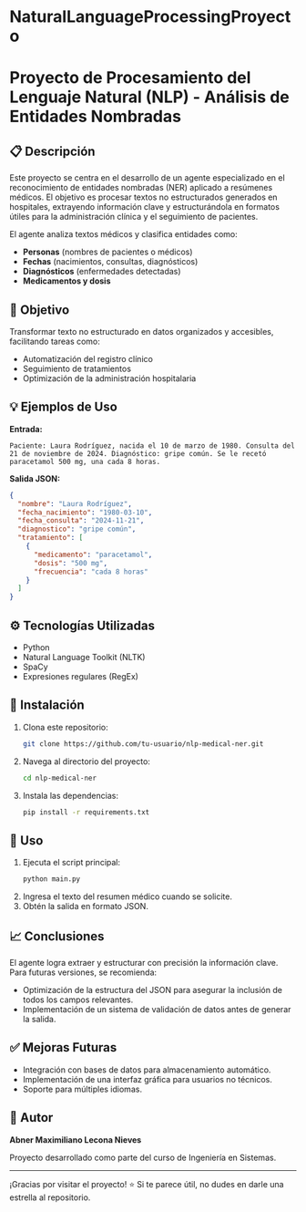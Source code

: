 ﻿# NaturalLanguageProcessingProyecto
# Proyecto de Procesamiento del Lenguaje Natural (NLP) - Análisis de Entidades Nombradas

## 📋 Descripción

Este proyecto se centra en el desarrollo de un agente especializado en el reconocimiento de entidades nombradas (NER) aplicado a resúmenes médicos. El objetivo es procesar textos no estructurados generados en hospitales, extrayendo información clave y estructurándola en formatos útiles para la administración clínica y el seguimiento de pacientes.

El agente analiza textos médicos y clasifica entidades como:
- **Personas** (nombres de pacientes o médicos)
- **Fechas** (nacimientos, consultas, diagnósticos)
- **Diagnósticos** (enfermedades detectadas)
- **Medicamentos y dosis**

## 🎯 Objetivo

Transformar texto no estructurado en datos organizados y accesibles, facilitando tareas como:
- Automatización del registro clínico
- Seguimiento de tratamientos
- Optimización de la administración hospitalaria

## 💡 Ejemplos de Uso

**Entrada:**
```
Paciente: Laura Rodríguez, nacida el 10 de marzo de 1980. Consulta del 21 de noviembre de 2024. Diagnóstico: gripe común. Se le recetó paracetamol 500 mg, una cada 8 horas.
```

**Salida JSON:**
```json
{
  "nombre": "Laura Rodríguez",
  "fecha_nacimiento": "1980-03-10",
  "fecha_consulta": "2024-11-21",
  "diagnostico": "gripe común",
  "tratamiento": [
    {
      "medicamento": "paracetamol",
      "dosis": "500 mg",
      "frecuencia": "cada 8 horas"
    }
  ]
}
```

## ⚙️ Tecnologías Utilizadas

- Python
- Natural Language Toolkit (NLTK)
- SpaCy
- Expresiones regulares (RegEx)

## 🚀 Instalación

1. Clona este repositorio:
   ```bash
   git clone https://github.com/tu-usuario/nlp-medical-ner.git
   ```

2. Navega al directorio del proyecto:
   ```bash
   cd nlp-medical-ner
   ```

3. Instala las dependencias:
   ```bash
   pip install -r requirements.txt
   ```

## 🏃 Uso

1. Ejecuta el script principal:
   ```bash
   python main.py
   ```
2. Ingresa el texto del resumen médico cuando se solicite.
3. Obtén la salida en formato JSON.

## 📈 Conclusiones

El agente logra extraer y estructurar con precisión la información clave. Para futuras versiones, se recomienda:
- Optimización de la estructura del JSON para asegurar la inclusión de todos los campos relevantes.
- Implementación de un sistema de validación de datos antes de generar la salida.

## ✅ Mejoras Futuras

- Integración con bases de datos para almacenamiento automático.
- Implementación de una interfaz gráfica para usuarios no técnicos.
- Soporte para múltiples idiomas.

## 🙌 Autor

**Abner Maximiliano Lecona Nieves**

Proyecto desarrollado como parte del curso de Ingeniería en Sistemas.

---

¡Gracias por visitar el proyecto! ⭐ Si te parece útil, no dudes en darle una estrella al repositorio.

